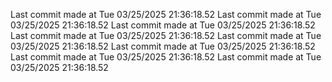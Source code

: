  
Last commit made at Tue 03/25/2025 21:36:18.52 
Last commit made at Tue 03/25/2025 21:36:18.52 
Last commit made at Tue 03/25/2025 21:36:18.52 
Last commit made at Tue 03/25/2025 21:36:18.52 
Last commit made at Tue 03/25/2025 21:36:18.52 
Last commit made at Tue 03/25/2025 21:36:18.52 
Last commit made at Tue 03/25/2025 21:36:18.52 
Last commit made at Tue 03/25/2025 21:36:18.52 
